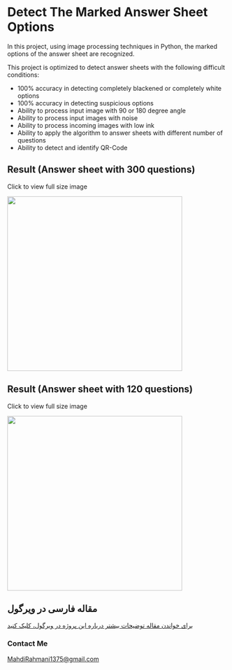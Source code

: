 # Detect The Marked Answer Sheet Options 
In this project, using image processing techniques in Python, the marked options of the answer sheet are recognized.

This project is optimized to detect answer sheets with the following difficult conditions:
- 100% accuracy in detecting completely blackened or completely white options
- 100% accuracy in detecting suspicious options
- Ability to process input image with 90 or 180 degree angle
- Ability to process input images with noise
- Ability to process incoming images with low ink
- Ability to apply the algorithm to answer sheets with different number of questions
- Ability to detect and identify QR-Code

## Result (Answer sheet with 300 questions)
Click to view full size image

<img src="https://github.com/MahdiRahmani/detect_the_marked_answer_sheet_options/blob/main/Q300.png" width="400"/>

## Result (Answer sheet with 120 questions)
Click to view full size image

<img src="https://github.com/MahdiRahmani/detect_the_marked_answer_sheet_options/blob/main/Q120.png" width="400"/>

## مقاله فارسی در ویرگول
<a href="https://vrgl.ir/rtrPm" target="_blank">برای خواندن مقاله توضیحات بیشتر درباره این پروژه در ویرگول، کلیک کنید</a>

### Contact Me
MahdiRahmani1375@gmail.com
